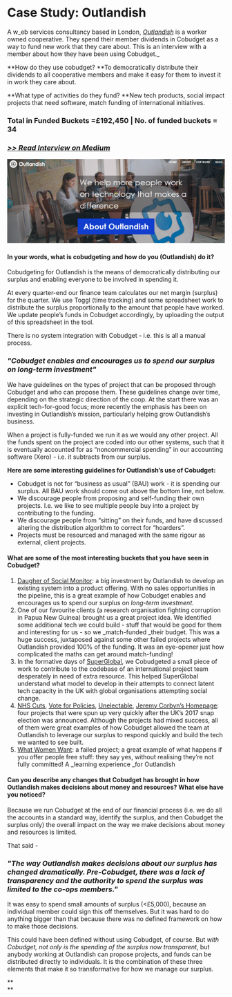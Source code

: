 # Case Study: Outlandish

A w_eb services consultancy based in London, _[_Outlandish_](http://outlandish.com)_ is a worker owned cooperative. They spend their member dividends in Cobudget as a way to fund new work that they care about. This is an interview with a member about how they have been using Cobudget._

**How do they use cobudget? **To democratically distribute their dividends to all cooperative members and make it easy for them to invest it in work they care about.

**What type of activities do they fund? **New tech products, social impact projects that need software, match funding of international initiatives.

### Total in Funded Buckets =£192,450  \| No. of funded buckets = 34

### [_&gt;&gt; Read Interview on Medium_](https://stories.greaterthan.finance/investing-surplus-for-impact-cobudgeting-at-outlandish-efa9890d0d4f)

![](/assets/outlanish.png)

#### I**n your words, what is cobudgeting and how do you \(Outlandish\) do it?**

Cobudgeting for Outlandish is the means of democratically distributing our surplus and enabling everyone to be involved in spending it.

At every quarter-end our finance team calculates our net margin \(surplus\) for the quarter. We use Toggl \(time tracking\) and some spreadsheet work to distribute the surplus proportionally to the amount that people have worked. We update people’s funds in Cobudget accordingly, by uploading the output of this spreadsheet in the tool.

There is no system integration with Cobudget - i.e. this is all a manual process.

### _"Cobudget enables and encourages us to spend our surplus on long-term investment"_

We have guidelines on the types of project that can be proposed through Cobudget and who can propose them. These guidelines change over time, depending on the strategic direction of the coop. At the start there was an explicit tech-for-good focus; more recently the emphasis has been on investing in Outlandish’s mission, particularly helping grow Outlandish’s business.

When a project is fully-funded we run it as we would any other project. All the funds spent on the project are coded into our other systems, such that it is eventually accounted for as “noncommercial spending” in our accounting software \(Xero\) - i.e. it subtracts from our surplus.

**Here are some interesting guidelines for Outlandish’s use of Cobudget:**

* Cobudget is not for “business as usual” \(BAU\) work - it is spending our surplus. All BAU work should come out above the bottom line, not below.  
* We discourage people from proposing and self-funding their own projects. I.e. we like to see multiple people buy into a project by contributing to the funding.
* We discourage people from “sitting” on their funds, and have discussed altering the distribution algorithm to correct for “hoarders”.  
* Projects must be resourced and managed with the same rigour as external, client projects.

#### **What are some of the most interesting buckets that you have seen in Cobudget?**

1. [Daugher of Social Monitor](http://cobudget.co/#/buckets/1449): a big investment by Outlandish to develop an existing system into a product offering. With no sales opportunities in the pipeline, this is a great example of how Cobudget enables and encourages us to spend our surplus on _long-term investment._
2. One of our favourite clients \(a research organisation fighting corruption in Papua New Guinea\) brought us a great project idea. We identified some additional tech we could build - stuff that would be good for them and interesting for us - so we \_match-funded \_their budget. This was a huge success, juxtaposed against some other failed projects where Outlandish provided 100% of the funding. It was an eye-opener just how complicated the maths can get around match-funding!
3. In the formative days of [SuperGlobal](https://super.global/), we Cobudgeted a small piece of work to contribute to the codebase of an international project team desperately in need of extra resource. This helped SuperGlobal understand what model to develop in their attempts to connect latent tech capacity in the UK with global organisations attempting social change.
4. [NHS Cuts](http://cobudget.co/#/buckets/1323), [Vote for Policies](http://cobudget.co/#/buckets/1307), [Unelectable](http://cobudget.co/#/buckets/1320), [Jeremy Corbyn’s Homepage](http://cobudget.co/#/buckets/1310): four projects that were spun up very quickly after the UK’s 2017 snap election was announced. Although the projects had mixed success, all of them were great examples of how Cobudget allowed the team at Outlandish to leverage our surplus to respond quickly and build the tech we wanted to see built.
5. [What Women Want](http://cobudget.co/#/buckets/765): a failed project; a great example of what happens if you offer people free stuff: they say yes, without realising they’re not fully committed! A \_learning experience \_for Outlandish

#### **Can you describe any changes that Cobudget has brought in how Outlandish makes decisions about money and resources? What else have you noticed?**

Because we run Cobudget at the end of our financial process \(i.e. we do all the accounts in a standard way, identify the surplus, and then Cobudget the surplus only\) the overall impact on the way we make decisions about money and resources is limited.

That said -

### _"The way Outlandish makes decisions about our surplus has changed dramatically. Pre-Cobudget, there was a lack of transparency and the authority to spend the surplus was limited to the co-ops members."_

It was easy to spend small amounts of surplus \(&lt;£5,000\), because an individual member could sign this off themselves. But it was hard to do anything bigger than that because there was no defined framework on how to make those decisions.

This could have been defined without using Cobudget, of course. But _with Cobudget, not only is the spending of the surplus now transparent_, but anybody working at Outlandish can propose projects, and funds can be distributed directly to individuals. It is the combination of these three elements that make it so transformative for how we manage our surplus.

**                        
**

